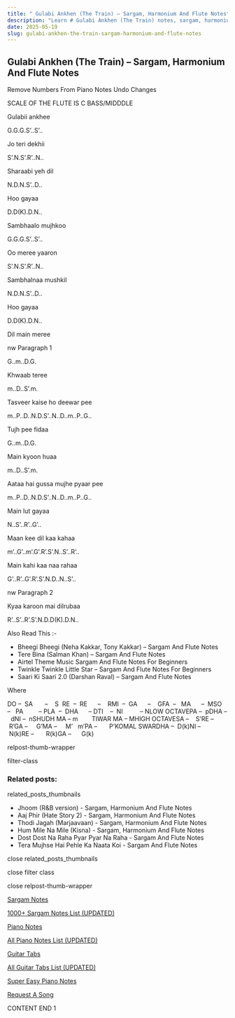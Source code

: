 ```yaml
---
title: " Gulabi Ankhen (The Train) – Sargam, Harmonium And Flute Notes"
description: "Learn # Gulabi Ankhen (The Train) notes, sargam, harmonium notations and flute notes. Easy step-by-step tutorial for beginners."
date: 2025-05-19
slug: gulabi-ankhen-the-train-sargam-harmonium-and-flute-notes
---
```


## Gulabi Ankhen (The Train) – Sargam, Harmonium And Flute Notes

Remove Numbers From Piano Notes
Undo Changes

SCALE OF THE FLUTE IS C BASS/MIDDDLE

Gulabii ankhee

G.G.G.S’..S’..

Jo teri dekhii

S’.N.S’.R’..N..

Sharaabi yeh dil

N.D.N.S’..D..

Hoo gayaa

D.D(K).D.N..

Sambhaalo mujhkoo

G.G.G.S’..S’..

Oo meree yaaron

S’.N.S’.R’..N..

Sambhalnaa mushkil

N.D.N.S’..D..

Hoo gayaa

D.D(K).D.N..

Dil main meree

nw Paragraph 1

G..m..D.G.

Khwaab teree

m..D..S’.m.

Tasveer kaise ho deewar pee

m..P..D..N.D.S’..N..D..m..P..G..

Tujh pee fidaa

G..m..D.G.

Main kyoon huaa

m..D..S’.m.

Aataa hai gussa mujhe pyaar pee

m..P..D..N.D.S’..N..D..m..P..G..

Main lut gayaa

N..S’..R’..G’..

Maan kee dil kaa kahaa

m’..G’..m’.G’.R’.S’.N..S’..R’..

Main kahi kaa naa rahaa

G’..R’..G’.R’.S’.N.D..N..S’..

nw Paragraph 2

Kyaa karoon mai dilrubaa

R’..S’..R’.S’.N.D.D(K).D.N..

Also Read This :-

- Bheegi Bheegi (Neha Kakkar, Tony Kakkar) – Sargam And Flute Notes
- Tere Bina (Salman Khan) – Sargam And Flute Notes
- Airtel Theme Music Sargam And Flute Notes For Beginners
- Twinkle Twinkle Little Star – Sargam And Flute Notes For Beginners
- Saari Ki Saari 2.0 (Darshan Raval) – Sargam And Flute Notes

Where

DO –  SA       –    S  RE  –  RE      –    RMI  –  GA      –    GFA  –   MA      –  MSO  –   PA         – PLA  –  DHA      – DTI    –  NI          – NLOW OCTAVEPA –  pDHA –  dNI –  nSHUDH MA – m        TIWAR MA – MHIGH OCTAVESA –    S’RE –     R’GA –     G’MA –     M’   m’PA –       P’KOMAL SWARDHA –  D(k)NI –       N(k)RE –       R(k)GA –      G(k)

relpost-thumb-wrapper

filter-class

### Related posts:

related_posts_thumbnails

- Jhoom (R&B version) - Sargam, Harmonium And Flute Notes
- Aaj Phir (Hate Story 2) - Sargam, Harmonium And Flute Notes
- Thodi Jagah (Marjaavaan) - Sargam, Harmonium And Flute Notes
- Hum Mile Na Mile (Kisna) - Sargam, Harmonium And Flute Notes
- Dost Dost Na Raha Pyar Pyar Na Raha - Sargam And Flute Notes
- Tera Mujhse Hai Pehle Ka Naata Koi - Sargam And Flute Notes

close related_posts_thumbnails

close filter class

close relpost-thumb-wrapper

[Sargam Notes](/sargam-notes.html)

[1000+ Sargam Notes List (UPDATED)](/all-songs-list-sargam-notes.html)

[Piano Notes](/piano-notes.html)

[All Piano Notes List (UPDATED)](/all-songs-list-piano-notes.html)

[Guitar Tabs](/guitar-tabs.html)

[All Guitar Tabs List (UPDATED)](/all-songs-list-guitar-tabs.html)

[Super Easy Piano Notes](https://studywall.in/)

[Request A Song](/request-a-song.html)

CONTENT END 1

